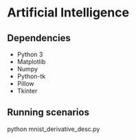 # Artificial Intelligence

## Dependencies
* Python 3
* Matplotlib
* Numpy
* Python-tk
* Pillow
* Tkinter

## Running scenarios
python mnist_derivative_desc.py
